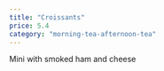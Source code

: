 ```yaml
---
title: "Croissants"
price: 5.4
category: "morning-tea-afternoon-tea"
---
```


Mini with smoked ham and cheese
